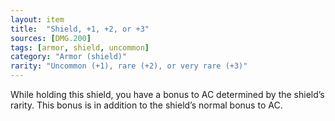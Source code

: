 ```yaml
---
layout: item
title:  "Shield, +1, +2, or +3"
sources: [DMG.200]
tags: [armor, shield, uncommon]
category: "Armor (shield)"
rarity: "Uncommon (+1), rare (+2), or very rare (+3)"
---
```


While holding this shield, you have a bonus to AC determined by the shield’s rarity. This bonus is in addition to the shield’s normal bonus to AC.